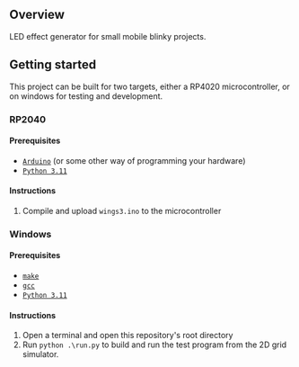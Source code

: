 ## Overview

LED effect generator for small mobile blinky projects.

## Getting started

This project can be built for two targets, either a RP4020 microcontroller, or on windows for testing and development.

### RP2040

#### Prerequisites

- [`Arduino`](https://www.arduino.cc/en/software) (or some other way of programming your hardware)
- [`Python 3.11`](https://www.python.org/downloads/release/python-3110/)

#### Instructions

1. Compile and upload `wings3.ino` to the microcontroller

### Windows

#### Prerequisites

- [`make`](https://gnuwin32.sourceforge.net/packages/make.htm)
- [`gcc`](https://community.chocolatey.org/packages/mingw)
- [`Python 3.11`](https://www.python.org/downloads/release/python-3110/)

#### Instructions

1. Open a terminal and open this repository's root directory
1. Run `python .\run.py` to build and run the test program from the 2D grid simulator.
